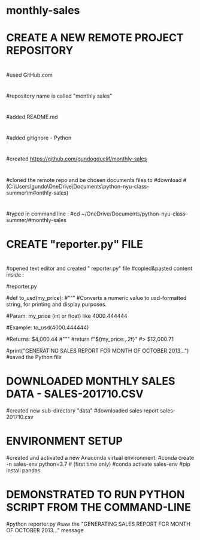 # monthly-sales

# CREATE A NEW REMOTE PROJECT REPOSITORY
#
#used GitHub.com 
#
#repository name is called "monthly sales"
#
#added README.md
#
#added gitignore - Python
#
#created https://github.com/gundogduelif/monthly-sales
#
#cloned the remote repo and be chosen documents files to #download #(C:\Users\gundo\OneDrive\Documents\python-nyu-class-summer\m#onthly-sales)
#
#typed in command line :
#cd ~/OneDrive/Documents/python-nyu-class-summer/#monthly-sales
#
# CREATE "reporter.py" FILE
#
#opened text editor and created " reporter.py" file
#copied&pasted content inside : 

#reporter.py

#def to_usd(my_price):
#"""
#Converts a numeric value to usd-formatted string, for printing and display purposes.

#Param: my_price (int or float) like 4000.444444
  
#Example: to_usd(4000.444444)
  
#Returns: $4,000.44
#"""
#return f"${my_price:,.2f}" #> $12,000.71

#print("GENERATING SALES REPORT FOR MONTH OF OCTOBER 2013...")
#saved the Python file
# DOWNLOADED MONTHLY SALES DATA - SALES-201710.CSV
#created new sub-directory "data"
#downloaded sales report sales-201710.csv

# ENVIRONMENT SETUP

#created and activated a new Anaconda virtual environment:
#conda create -n sales-env python=3.7 # (first time only)
#conda activate sales-env
#pip install pandas

# DEMONSTRATED TO RUN PYTHON SCRIPT FROM THE COMMAND-LINE
#python reporter.py
#saw the "GENERATING SALES REPORT FOR MONTH OF OCTOBER 2013..." message